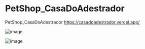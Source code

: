 # PetShop_CasaDoAdestrador
 PetShop_CasaDoAdestrador
https://casadoadestrador.vercel.app/

![image](https://user-images.githubusercontent.com/68399974/174490070-cfe135aa-4316-4bb4-bc5c-627d90d284c3.png)


![image](https://user-images.githubusercontent.com/68399974/174490077-f812a921-6b83-4b5d-a8dd-8892438bf3b5.png)
